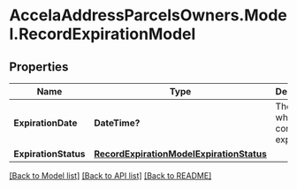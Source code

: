 # AccelaAddressParcelsOwners.Model.RecordExpirationModel
## Properties

Name | Type | Description | Notes
------------ | ------------- | ------------- | -------------
**ExpirationDate** | **DateTime?** | The date when the condition expires. | [optional] 
**ExpirationStatus** | [**RecordExpirationModelExpirationStatus**](RecordExpirationModelExpirationStatus.md) |  | [optional] 

[[Back to Model list]](../README.md#documentation-for-models) [[Back to API list]](../README.md#documentation-for-api-endpoints) [[Back to README]](../README.md)

